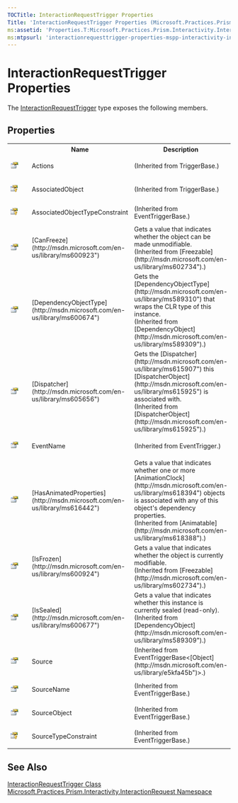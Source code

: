 ```yaml
---
TOCTitle: InteractionRequestTrigger Properties
Title: 'InteractionRequestTrigger Properties (Microsoft.Practices.Prism.Interactivity.InteractionRequest)'
ms:assetid: 'Properties.T:Microsoft.Practices.Prism.Interactivity.InteractionRequest.InteractionRequestTrigger'
ms:mtpsurl: 'interactionrequesttrigger-properties-mspp-interactivity-interactionrequest.md'
---
```


# InteractionRequestTrigger Properties

The [InteractionRequestTrigger](/patterns-practices/reference/interactionrequesttrigger-class-mspp-interactivity-interactionrequest) type exposes the following members.

## Properties

<table>
<colgroup>
<col width="20%" />
<col width="40%" />
<col width="40%" />
</colgroup>

<tbody><tr>
<th>
&nbsp;
</th>
<th>Name</th>
<th>Description</th>
</tr>
<tr>
<td>

![Public property](/patterns-practices/reference/images/pubproperty.gif)
</td>
<td>
Actions
</td>
<td> (Inherited from TriggerBase.)</td>
</tr>
<tr>
<td>

![Protected property](/patterns-practices/reference/images/protproperty.gif)
</td>
<td>
AssociatedObject
</td>
<td> (Inherited from TriggerBase.)</td>
</tr>
<tr>
<td>

![Protected property](/patterns-practices/reference/images/protproperty.gif)
</td>
<td>
AssociatedObjectTypeConstraint
</td>
<td> (Inherited from EventTriggerBase.)</td>
</tr>
<tr>
<td>

![Public property](/patterns-practices/reference/images/pubproperty.gif)
</td>
<td>
[CanFreeze](http://msdn.microsoft.com/en-us/library/ms600923")
</td>
<td>
<div>Gets a value that indicates whether the object can be made unmodifiable. </div> (Inherited from [Freezable](http://msdn.microsoft.com/en-us/library/ms602734").)</td>
</tr>
<tr>
<td>

![Public property](/patterns-practices/reference/images/pubproperty.gif)
</td>
<td>
[DependencyObjectType](http://msdn.microsoft.com/en-us/library/ms600674")
</td>
<td>
<div>Gets the [DependencyObjectType](http://msdn.microsoft.com/en-us/library/ms589310") that wraps the CLR type of this instance.&nbsp;</div> (Inherited from [DependencyObject](http://msdn.microsoft.com/en-us/library/ms589309").)</td>
</tr>
<tr>
<td>

![Public property](/patterns-practices/reference/images/pubproperty.gif)
</td>
<td>
[Dispatcher](http://msdn.microsoft.com/en-us/library/ms605656")
</td>
<td>
<div>Gets the [Dispatcher](http://msdn.microsoft.com/en-us/library/ms615907") this [DispatcherObject](http://msdn.microsoft.com/en-us/library/ms615925") is associated with. </div> (Inherited from [DispatcherObject](http://msdn.microsoft.com/en-us/library/ms615925").)</td>
</tr>
<tr>
<td>

![Public property](/patterns-practices/reference/images/pubproperty.gif)
</td>
<td>
EventName
</td>
<td> (Inherited from EventTrigger.)</td>
</tr>
<tr>
<td>

![Public property](/patterns-practices/reference/images/pubproperty.gif)
</td>
<td>
[HasAnimatedProperties](http://msdn.microsoft.com/en-us/library/ms616442")
</td>
<td>
<div>Gets a value that indicates whether one or more [AnimationClock](http://msdn.microsoft.com/en-us/library/ms618394") objects is associated with any of this object's dependency properties.</div> (Inherited from [Animatable](http://msdn.microsoft.com/en-us/library/ms618388").)</td>
</tr>
<tr>
<td>

![Public property](/patterns-practices/reference/images/pubproperty.gif)
</td>
<td>
[IsFrozen](http://msdn.microsoft.com/en-us/library/ms600924")
</td>
<td>
<div>Gets a value that indicates whether the object is currently modifiable. </div> (Inherited from [Freezable](http://msdn.microsoft.com/en-us/library/ms602734").)</td>
</tr>
<tr>
<td>

![Public property](/patterns-practices/reference/images/pubproperty.gif)
</td>
<td>
[IsSealed](http://msdn.microsoft.com/en-us/library/ms600677")
</td>
<td>
<div>Gets a value that indicates whether this instance is currently sealed (read-only).</div> (Inherited from [DependencyObject](http://msdn.microsoft.com/en-us/library/ms589309").)</td>
</tr>
<tr>
<td>

![Public property](/patterns-practices/reference/images/pubproperty.gif)
</td>
<td>
Source
</td>
<td> (Inherited from EventTriggerBase&lt;[Object](http://msdn.microsoft.com/en-us/library/e5kfa45b")&gt;.)</td>
</tr>
<tr>
<td>

![Public property](/patterns-practices/reference/images/pubproperty.gif)
</td>
<td>
SourceName
</td>
<td> (Inherited from EventTriggerBase.)</td>
</tr>
<tr>
<td>

![Public property](/patterns-practices/reference/images/pubproperty.gif)
</td>
<td>
SourceObject
</td>
<td> (Inherited from EventTriggerBase.)</td>
</tr>
<tr>
<td>

![Protected property](/patterns-practices/reference/images/protproperty.gif)
</td>
<td>
SourceTypeConstraint
</td>
<td> (Inherited from EventTriggerBase.)</td>
</tr>
</tbody>

</table>

## See Also

[InteractionRequestTrigger Class](/patterns-practices/reference/interactionrequesttrigger-class-mspp-interactivity-interactionrequest)  
[Microsoft.Practices.Prism.Interactivity.InteractionRequest Namespace](/patterns-practices/reference/mspp-interactivity-interactionrequest-namespace)  